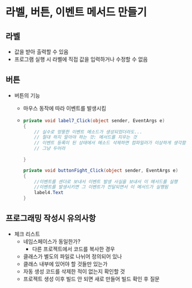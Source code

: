 # 라벨, 버튼, 이벤트 메서드 만들기

## 라벨

- 값을 받아 출력할 수 있음
- 프로그램 실행 시 라벨에 직접 값을 입력하거나 수정할 수 없음

## 버튼

- 버튼의 기능

  - 마우스 동작에 따라 이벤트를 발생시킴

  - ```C#
    private void label7_Click(object sender, EventArgs e)
    {
        // 실수로 엉뚱한 이벤트 메소드가 생성되었더라도...
        // 절대 하지 말아야 하는 것: 메서드를 지우는 것
        // 이벤트 등록이 된 상태에서 메소드 삭제하면 컴파일러가 이상하게 생각함
        // 그냥 두어라
        
    }
    
    private void buttonFight_Click(object sender, EventArgs e)
    {
        //이벤트를 센더로 보내서 이벤트 발생 사실을 보내서 이 메서드를 실행
        //이벤트를 발생시키면 그 이벤트가 전달되면서 이 메서드가 실행됨
        label4.Text 
    }
    ```

## 프로그래밍 작성시 유의사항

- 체크 리스트
  - 네임스페이스가 동일한가?
    - 다른 프로젝트에서 코드를 복사한 경우
  - 클래스가 별도의 파일로 나뉘어 정의되어 있나
  - 클래스 내부에 있어야 할 것들만 있는가
  - 자동 생성 코드를 삭제한 적이 없는지 확인할 것
  - 프로젝트 생성 이후 빌드 안 되면 새로 만들어 빌드 확인 후 질문